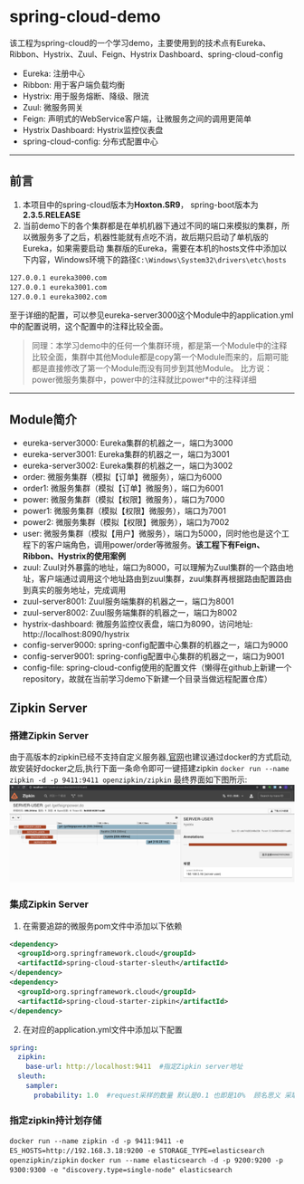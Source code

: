 # spring-cloud-demo
该工程为spring-cloud的一个学习demo，主要使用到的技术点有Eureka、Ribbon、Hystrix、Zuul、Feign、Hystrix Dashboard、spring-cloud-config
- Eureka: 注册中心
- Ribbon: 用于客户端负载均衡
- Hystrix: 用于服务熔断、降级、限流
- Zuul: 微服务网关
- Feign: 声明式的WebService客户端，让微服务之间的调用更简单
- Hystrix Dashboard: Hystrix监控仪表盘
- spring-cloud-config: 分布式配置中心

****************

## 前言
1. 本项目中的spring-cloud版本为**Hoxton.SR9**， spring-boot版本为**2.3.5.RELEASE**
2. 当前demo下的各个集群都是在单机机器下通过不同的端口来模拟的集群，所以微服务多了之后，机器性能就有点吃不消，故后期只启动了单机版的Eureka，如果需要启动
集群版的Eureka，需要在本机的hosts文件中添加以下内容，Windows环境下的路径`C:\Windows\System32\drivers\etc\hosts`

```bat
127.0.0.1 eureka3000.com
127.0.0.1 eureka3001.com
127.0.0.1 eureka3002.com
```

至于详细的配置，可以参见eureka-server3000这个Module中的application.yml中的配置说明，这个配置中的注释比较全面。
> 同理：本学习demo中的任何一个集群环境，都是第一个Module中的注释比较全面，集群中其他Module都是copy第一个Module而来的，后期可能都是直接修改了第一个Module而没有同步到其他Module。
> 比方说：power微服务集群中，power中的注释就比power*中的注释详细

****************

## Module简介
- eureka-server3000: Eureka集群的机器之一，端口为3000
- eureka-server3001: Eureka集群的机器之一，端口为3001
- eureka-server3002: Eureka集群的机器之一，端口为3002
- order: 微服务集群（模拟【订单】微服务），端口为6000
- order1: 微服务集群（模拟【订单】微服务），端口为6001
- power: 微服务集群（模拟【权限】微服务），端口为7000
- power1: 微服务集群（模拟【权限】微服务），端口为7001
- power2: 微服务集群（模拟【权限】微服务），端口为7002
- user: 微服务集群（模拟【用户】微服务），端口为5000，同时他也是这个工程下的客户端角色，调用power/order等微服务。**该工程下有Feign、Ribbon、Hystrix的使用案例**
- zuul: Zuul对外暴露的地址，端口为8000，可以理解为Zuul集群的一个路由地址，客户端通过调用这个地址路由到zuul集群，zuul集群再根据路由配置路由到真实的服务地址，完成调用
- zuul-server8001: Zuul服务端集群的机器之一，端口为8001
- zuul-server8002: Zuul服务端集群的机器之一，端口为8002
- hystrix-dashboard: 微服务监控仪表盘，端口为8090，访问地址: http://localhost:8090/hystrix
- config-server9000: spring-config配置中心集群的机器之一，端口为9000
- config-server9001: spring-config配置中心集群的机器之一，端口为9001
- config-file: spring-cloud-config使用的配置文件（懒得在github上新建一个repository，故就在当前学习demo下新建一个目录当做远程配置仓库）

## Zipkin Server
### 搭建Zipkin Server
由于高版本的zipkin已经不支持自定义服务器,[官网](htts://zipkin.io)也建议通过docker的方式启动,故安装好docker之后,执行下面一条命令即可一键搭建zipkin
`docker run --name zipkin -d -p 9411:9411 openzipkin/zipkin`
最终界面如下图所示:
![zipkin-server](./images/zipkin-server.png)

### 集成Zipkin Server
1. 在需要追踪的微服务pom文件中添加以下依赖
```xml
<dependency>
  <groupId>org.springframework.cloud</groupId>
  <artifactId>spring-cloud-starter-sleuth</artifactId>
</dependency>
<dependency>
  <groupId>org.springframework.cloud</groupId>
  <artifactId>spring-cloud-starter-zipkin</artifactId>
</dependency>
```
2. 在对应的application.yml文件中添加以下配置
```yaml
spring:
  zipkin:
    base-url: http://localhost:9411  #指定Zipkin server地址
  sleuth:
    sampler:
      probability: 1.0  #request采样的数量 默认是0.1 也即是10%  顾名思义 采取10%的请求数据  因为在分布式系统中，数据量可能会非常大，因此采样非常重要。我们示例数据少最好配置为1全采样
```

### 指定zipkin持计划存储
`docker run --name zipkin -d -p 9411:9411 -e ES_HOSTS=http://192.168.3.18:9200 -e STORAGE_TYPE=elasticsearch openzipkin/zipkin`
`docker run --name elasticsearch -d -p 9200:9200 -p 9300:9300 -e "discovery.type=single-node" elasticsearch`
